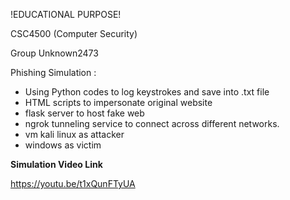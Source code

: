 !EDUCATIONAL PURPOSE!

CSC4500 (Computer Security)

Group Unknown2473

Phishing Simulation :
- Using Python codes to log keystrokes and save into .txt file
- HTML scripts to impersonate original website
- flask server to host fake web
- ngrok tunneling service to connect across different networks.
- vm kali linux as attacker
- windows as victim


**Simulation Video Link**

https://youtu.be/t1xQunFTyUA
